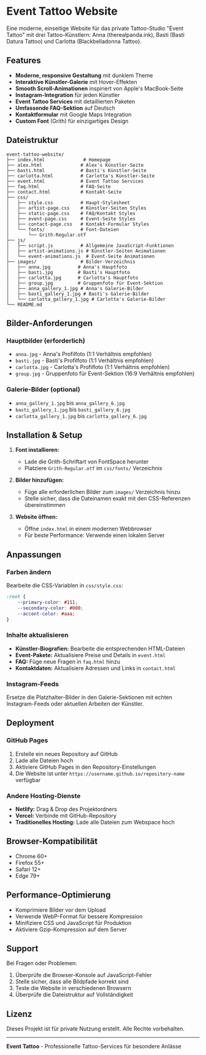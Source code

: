# Event Tattoo Website

Eine moderne, einseitige Website für das private Tattoo-Studio "Event Tattoo" mit drei Tattoo-Künstlern: Anna (therealpanda.ink), Basti (Basti Datura Tattoo) und Carlotta (Blackbelladonna Tattoo).

## Features

- **Moderne, responsive Gestaltung** mit dunklem Theme
- **Interaktive Künstler-Galerie** mit Hover-Effekten
- **Smooth Scroll-Animationen** inspiriert von Apple's MacBook-Seite
- **Instagram-Integration** für jeden Künstler
- **Event Tattoo Services** mit detaillierten Paketen
- **Umfassende FAQ-Sektion** auf Deutsch
- **Kontaktformular** mit Google Maps Integration
- **Custom Font** (Grith) für einzigartiges Design

## Dateistruktur

```
event-tattoo-website/
├── index.html              # Homepage
├── alex.html              # Alex's Künstler-Seite
├── basti.html             # Basti's Künstler-Seite
├── carlotta.html          # Carlotta's Künstler-Seite
├── event.html             # Event Tattoo Services
├── faq.html               # FAQ-Seite
├── contact.html           # Kontakt-Seite
├── css/
│   ├── style.css          # Haupt-Stylesheet
│   ├── artist-page.css    # Künstler-Seiten Styles
│   ├── static-page.css    # FAQ/Kontakt Styles
│   ├── event-page.css     # Event-Seite Styles
│   ├── contact-page.css   # Kontakt-Formular Styles
│   └── fonts/             # Font-Dateien
│       └── Grith-Regular.otf
├── js/
│   ├── script.js          # Allgemeine JavaScript-Funktionen
│   ├── artist-animations.js # Künstler-Seiten Animationen
│   └── event-animations.js  # Event-Seite Animationen
├── images/                # Bilder-Verzeichnis
│   ├── anna.jpg          # Anna's Hauptfoto
│   ├── basti.jpg         # Basti's Hauptfoto
│   ├── carlotta.jpg      # Carlotta's Hauptfoto
│   ├── group.jpg         # Gruppenfoto für Event-Sektion
│   ├── anna_gallery_1.jpg # Anna's Galerie-Bilder
│   ├── basti_gallery_1.jpg # Basti's Galerie-Bilder
│   └── carlotta_gallery_1.jpg # Carlotta's Galerie-Bilder
└── README.md
```

## Bilder-Anforderungen

### Hauptbilder (erforderlich)
- `anna.jpg` - Anna's Profilfoto (1:1 Verhältnis empfohlen)
- `basti.jpg` - Basti's Profilfoto (1:1 Verhältnis empfohlen)
- `carlotta.jpg` - Carlotta's Profilfoto (1:1 Verhältnis empfohlen)
- `group.jpg` - Gruppenfoto für Event-Sektion (16:9 Verhältnis empfohlen)

### Galerie-Bilder (optional)
- `anna_gallery_1.jpg` bis `anna_gallery_6.jpg`
- `basti_gallery_1.jpg` bis `basti_gallery_6.jpg`
- `carlotta_gallery_1.jpg` bis `carlotta_gallery_6.jpg`

## Installation & Setup

1. **Font installieren:**
   - Lade die Grith-Schriftart von FontSpace herunter
   - Platziere `Grith-Regular.otf` im `css/fonts/` Verzeichnis

2. **Bilder hinzufügen:**
   - Füge alle erforderlichen Bilder zum `images/` Verzeichnis hinzu
   - Stelle sicher, dass die Dateinamen exakt mit den CSS-Referenzen übereinstimmen

3. **Website öffnen:**
   - Öffne `index.html` in einem modernen Webbrowser
   - Für beste Performance: Verwende einen lokalen Server

## Anpassungen

### Farben ändern
Bearbeite die CSS-Variablen in `css/style.css`:
```css
:root {
    --primary-color: #111;
    --secondary-color: #000;
    --accent-color: #aaa;
}
```

### Inhalte aktualisieren
- **Künstler-Biografien:** Bearbeite die entsprechenden HTML-Dateien
- **Event-Pakete:** Aktualisiere Preise und Details in `event.html`
- **FAQ:** Füge neue Fragen in `faq.html` hinzu
- **Kontaktdaten:** Aktualisiere Adressen und Links in `contact.html`

### Instagram-Feeds
Ersetze die Platzhalter-Bilder in den Galerie-Sektionen mit echten Instagram-Feeds oder aktuellen Arbeiten der Künstler.

## Deployment

### GitHub Pages
1. Erstelle ein neues Repository auf GitHub
2. Lade alle Dateien hoch
3. Aktiviere GitHub Pages in den Repository-Einstellungen
4. Die Website ist unter `https://username.github.io/repository-name` verfügbar

### Andere Hosting-Dienste
- **Netlify:** Drag & Drop des Projektordners
- **Vercel:** Verbinde mit GitHub-Repository
- **Traditionelles Hosting:** Lade alle Dateien zum Webspace hoch

## Browser-Kompatibilität

- Chrome 60+
- Firefox 55+
- Safari 12+
- Edge 79+

## Performance-Optimierung

- Komprimiere Bilder vor dem Upload
- Verwende WebP-Format für bessere Kompression
- Minifiziere CSS und JavaScript für Produktion
- Aktiviere Gzip-Kompression auf dem Server

## Support

Bei Fragen oder Problemen:
1. Überprüfe die Browser-Konsole auf JavaScript-Fehler
2. Stelle sicher, dass alle Bildpfade korrekt sind
3. Teste die Website in verschiedenen Browsern
4. Überprüfe die Dateistruktur auf Vollständigkeit

## Lizenz

Dieses Projekt ist für private Nutzung erstellt. Alle Rechte vorbehalten.

---

**Event Tattoo** - Professionelle Tattoo-Services für besondere Anlässe 

